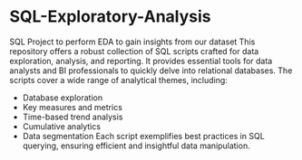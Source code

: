 # SQL-Exploratory-Analysis
SQL Project to perform EDA to gain insights from our dataset
This repository offers a robust collection of SQL scripts crafted for data exploration, analysis, and reporting. It provides essential tools for data analysts and BI professionals to quickly delve into relational databases. The scripts cover a wide range of analytical themes, including:
- Database exploration
- Key measures and metrics
- Time-based trend analysis
- Cumulative analytics
- Data segmentation
Each script exemplifies best practices in SQL querying, ensuring efficient and insightful data manipulation.
